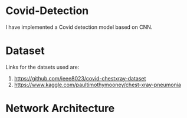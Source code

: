 # Covid-Detection

I have implemented a Covid detection model based on CNN.

# Dataset

Links for the datsets used are:
1. https://github.com/ieee8023/covid-chestxray-dataset
2. https://www.kaggle.com/paultimothymooney/chest-xray-pneumonia

# Network Architecture



